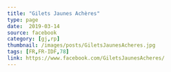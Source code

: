 ```yaml
---
title: "Gilets Jaunes Achères"
type: page
date:  2019-03-14
source: facebook
category: [gj,rp]
thumbnail: /images/posts/GiletsJaunesAcheres.jpg
tags: [FR,FR-IDF,78]
link: https://www.facebook.com/GiletsJaunesAcheres/
---
```

